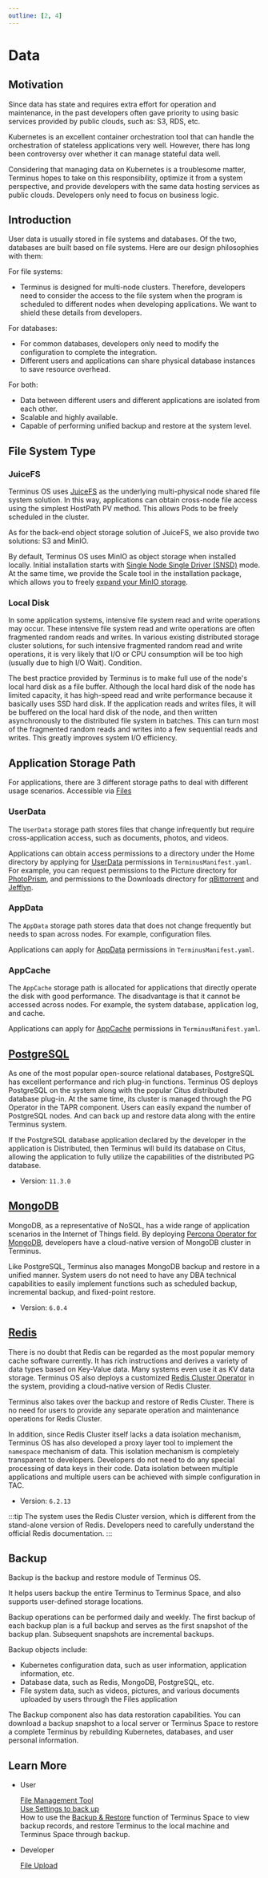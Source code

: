 ```yaml
---
outline: [2, 4]
---
```


# Data

## Motivation

Since data has state and requires extra effort for operation and maintenance, in the past developers often gave priority to using basic services provided by public clouds, such as: S3, RDS, etc.

Kubernetes is an excellent container orchestration tool that can handle the orchestration of stateless applications very well. However, there has long been controversy over whether it can manage stateful data well.

Considering that managing data on Kubernetes is a troublesome matter, Terminus hopes to take on this responsibility, optimize it from a system perspective, and provide developers with the same data hosting services as public clouds. Developers only need to focus on business logic.

## Introduction

User data is usually stored in file systems and databases. Of the two, databases are built based on file systems. Here are our design philosophies with them:

For file systems:

- Terminus is designed for multi-node clusters. Therefore, developers need to consider the access to the file system when the program is scheduled to different nodes when developing applications. We want to shield these details from developers.

For databases:

- For common databases, developers only need to modify the configuration to complete the integration.
- Different users and applications can share physical database instances to save resource overhead.

For both:

- Data between different users and different applications are isolated from each other.
- Scalable and highly available.
- Capable of performing unified backup and restore at the system level.

## File System Type

### JuiceFS

Terminus OS uses [JuiceFS](https://juicefs.com) as the underlying multi-physical node shared file system solution. In this way, applications can obtain cross-node file access using the simplest HostPath PV method. This allows Pods to be freely scheduled in the cluster.

As for the back-end object storage solution of JuiceFS, we also provide two solutions: S3 and MinIO.

By default, Terminus OS uses MinIO as object storage when installed locally. Initial installation starts with [Single Node Single Driver (SNSD)](https://min.io/docs/minio/linux/operations/install-deploy-manage/deploy-minio-single-node-single-drive.html) mode. At the same time, we provide the Scale tool in the installation package, which allows you to freely [expand your MinIO storage](../../developer/develop/advanced/cli.md#Add-a-new-hard-disk-locally).

### Local Disk

In some application systems, intensive file system read and write operations may occur. These intensive file system read and write operations are often fragmented random reads and writes. In various existing distributed storage cluster solutions, for such intensive fragmented random read and write operations, it is very likely that I/O or CPU consumption will be too high (usually due to high I/O Wait). Condition.

The best practice provided by Terminus is to make full use of the node's local hard disk as a file buffer. Although the local hard disk of the node has limited capacity, it has high-speed read and write performance because it basically uses SSD hard disk. If the application reads and writes files, it will be buffered on the local hard disk of the node, and then written asynchronously to the distributed file system in batches. This can turn most of the fragmented random reads and writes into a few sequential reads and writes. This greatly improves system I/O efficiency.

## Application Storage Path

For applications, there are 3 different storage paths to deal with different usage scenarios. Accessible via [Files](../../how-to/terminus/files/index.md#introduction)

### UserData

The `UserData` storage path stores files that change infrequently but require cross-application access, such as documents, photos, and videos.

Applications can obtain access permissions to a directory under the Home directory by applying for [UserData](../../developer/develop/package/manifest.md#userdata) permissions in `TerminusManifest.yaml`. For example, you can request permissions to the Picture directory for [PhotoPrism](https://market.jointerminus.com/app/photoprism), and permissions to the Downloads directory for [qBittorrent](https://market.jointerminus.com/app/qbittorrent) and [Jefflyn](https://market.jointerminus.com/app/jellyfins).

### AppData

The `AppData` storage path stores data that does not change frequently but needs to span across nodes. For example, configuration files.

Applications can apply for [AppData](../../developer/develop/package/manifest.md#appdata) permissions in `TerminusManifest.yaml`.

### AppCache

The `AppCache` storage path is allocated for applications that directly operate the disk with good performance. The disadvantage is that it cannot be accessed across nodes. For example, the system database, application log, and cache.

Applications can apply for [AppCache](../../developer/develop/package/manifest.md#appcache) permissions in `TerminusManifest.yaml`.

## [PostgreSQL](../../developer/develop/advanced/database.md#rds)

As one of the most popular open-source relational databases, PostgreSQL has excellent performance and rich plug-in functions. Terminus OS deploys PostgreSQL on the system along with the popular Citus distributed database plug-in. At the same time, its cluster is managed through the PG Operator in the TAPR component. Users can easily expand the number of PostgreSQL nodes. And can back up and restore data along with the entire Terminus system.

If the PostgreSQL database application declared by the developer in the application is Distributed, then Terminus will build its database on Citus, allowing the application to fully utilize the capabilities of the distributed PG database.

- Version: `11.3.0`

## [MongoDB](../../developer/develop/advanced/database.md#nosql)

MongoDB, as a representative of NoSQL, has a wide range of application scenarios in the Internet of Things field. By deploying [Percona Operator for MongoDB](https://github.com/percona/percona-server-mongodb-operator), developers have a cloud-native version of MongoDB cluster in Terminus.

Like PostgreSQL, Terminus also manages MongoDB backup and restore in a unified manner. System users do not need to have any DBA technical capabilities to easily implement functions such as scheduled backup, incremental backup, and fixed-point restore.

- Version: `6.0.4`

## [Redis](../../developer/develop/advanced/database.md#cache)

There is no doubt that Redis can be regarded as the most popular memory cache software currently. It has rich instructions and derives a variety of data types based on Key-Value data. Many systems even use it as KV data storage. Terminus OS also deploys a customized [Redis Cluster Operator](https://github.com/beclab/redis-cluster-operator) in the system, providing a cloud-native version of Redis Cluster.

Terminus also takes over the backup and restore of Redis Cluster. There is no need for users to provide any separate operation and maintenance operations for Redis Cluster.

In addition, since Redis Cluster itself lacks a data isolation mechanism, Terminus OS has also developed a proxy layer tool to implement the `namespace` mechanism of data. This isolation mechanism is completely transparent to developers. Developers do not need to do any special processing of data keys in their code. Data isolation between multiple applications and multiple users can be achieved with simple configuration in TAC.

- Version: `6.2.13`

:::tip
The system uses the Redis Cluster version, which is different from the stand-alone version of Redis. Developers need to carefully understand the official Redis documentation.
:::


## Backup

Backup is the backup and restore module of Terminus OS.

It helps users backup the entire Terminus to Terminus Space, and also supports user-defined storage locations.

Backup operations can be performed daily and weekly. The first backup of each backup plan is a full backup and serves as the first snapshot of the backup plan. Subsequent snapshots are incremental backups.

Backup objects include:

- Kubernetes configuration data, such as user information, application information, etc.
- Database data, such as Redis, MongoDB, PostgreSQL, etc.
- File system data, such as videos, pictures, and various documents uploaded by users through the Files application

The Backup component also has data restoration capabilities. You can download a backup snapshot to a local server or Terminus Space to restore a complete Terminus by rebuilding Kubernetes, databases, and user personal information.

## Learn More

- User

  [File Management Tool](../../how-to/terminus/files/)<br>
  [Use Settings to back up](../../how-to/terminus/settings/backup.md)<br>
  How to use the [Backup & Restore](../../how-to/space/backup.md#backup) function of Terminus Space to view backup records, and restore Terminus to the local machine and Terminus Space through backup.

- Developer

  [File Upload](../../developer/develop/advanced/file-upload.md)<br>